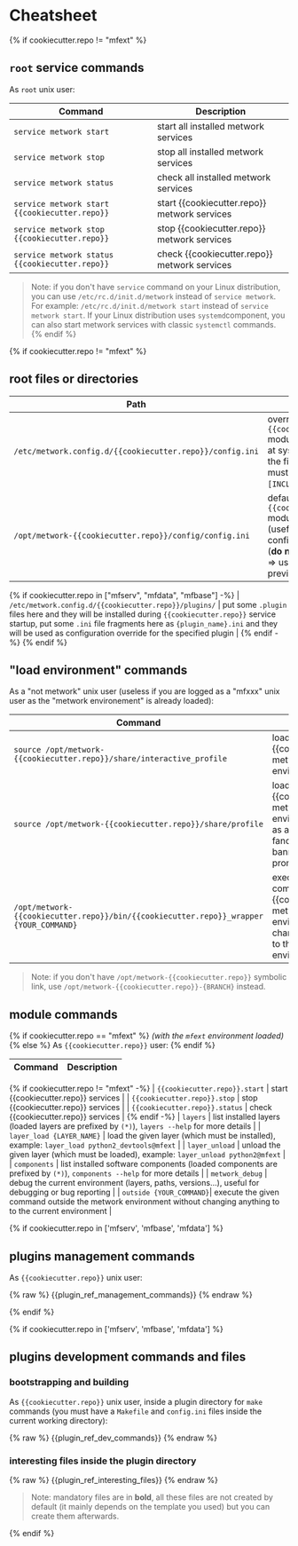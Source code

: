 # Cheatsheet

{% if cookiecutter.repo != "mfext" %}

## `root` service commands

As `root` unix user:

| Command | Description |
| --- | --- |
| `service metwork start` | start all installed metwork services |
| `service metwork stop` | stop all installed metwork services |
| `service metwork status` | check all installed metwork services |
| `service metwork start {{cookiecutter.repo}}` | start {{cookiecutter.repo}} metwork services |
| `service metwork stop {{cookiecutter.repo}}` | stop {{cookiecutter.repo}} metwork services |
| `service metwork status {{cookiecutter.repo}}` | check {{cookiecutter.repo}} metwork services |

> Note: if you don't have `service` command on your Linux distribution, you can use `/etc/rc.d/init.d/metwork` instead of `service metwork`. For example: `/etc/rc.d/init.d/metwork start` instead of `service metwork start`. If your Linux distribution uses `systemd`component, you can also start metwork services with classic `systemctl` commands.
{% endif %}

{% if cookiecutter.repo != "mfext" %}
## root files or directories

| Path | Description |
| --- | --- |
| `/etc/metwork.config.d/{{cookiecutter.repo}}/config.ini` | override the `{{cookiecutter.repo}}` module configuration at system level (note: the first line of this file must be `[INCLUDE_config.ini]`) |
| `/opt/metwork-{{cookiecutter.repo}}/config/config.ini` | default `{{cookiecutter.repo}}` module configuration (useful to see all configuration options) (**do not edit this file** => use the overriding previous file) |
{% if cookiecutter.repo in ["mfserv", "mfdata", "mfbase"] -%}
| `/etc/metwork.config.d/{{cookiecutter.repo}}/plugins/` | put some `.plugin` files here and they will be installed during `{{cookiecutter.repo}}` service startup, put some `.ini` file fragments here as `{plugin_name}.ini` and they will be used as configuration override for the specified plugin |
{% endif -%}
{% endif %}

## "load environment" commands

As a "not metwork" unix user (useless if you are logged as a "mfxxx" unix user as the "metwork environement" is already loaded):

| Command | Description |
| --- | --- |
| `source /opt/metwork-{{cookiecutter.repo}}/share/interactive_profile` | load the {{cookiecutter.repo}} metwork interactive environment |
| `source /opt/metwork-{{cookiecutter.repo}}/share/profile` | load the {{cookiecutter.repo}} metwork environment (same as above but without fancy stuff about banner, colors and prompt) |
| `/opt/metwork-{{cookiecutter.repo}}/bin/{{cookiecutter.repo}}_wrapper {YOUR_COMMAND}`| execute the given command in the {{cookiecutter.repo}} metwork environment without changing anything to the current environment |

> Note: if you don't have `/opt/metwork-{{cookiecutter.repo}}` symbolic link, use `/opt/metwork-{{cookiecutter.repo}}-{BRANCH}` instead.

## module commands

{% if cookiecutter.repo == "mfext" %}
*(with the `mfext` environment loaded)*
{% else %}
As `{{cookiecutter.repo}}` user:
{% endif %}

| Command | Description |
| --- | --- |
{% if cookiecutter.repo != "mfext" -%}
| `{{cookiecutter.repo}}.start` | start {{cookiecutter.repo}} services |
| `{{cookiecutter.repo}}.stop` | stop {{cookiecutter.repo}} services |
| `{{cookiecutter.repo}}.status` | check {{cookiecutter.repo}} services |
{% endif -%}
| `layers` | list installed layers (loaded layers are prefixed by `(*)`), `layers --help` for more details |
| `layer_load {LAYER_NAME}` | load the given layer (which must be installed), example: `layer_load python2_devtools@mfext` |
| `layer_unload` | unload the given layer (which must be loaded), example: `layer_unload python2@mfext` |
| `components` | list installed software components (loaded components are prefixed by `(*)`), `components --help` for more details |
| `metwork_debug` | debug the current environment (layers, paths, versions...), useful for debugging or bug reporting |
| `outside {YOUR_COMMAND}`| execute the given command outside the metwork environment without changing anything to to the current environment |

{% if cookiecutter.repo in ['mfserv', 'mfbase', 'mfdata'] %}
## plugins management commands

As `{{cookiecutter.repo}}` unix user:

{% raw %}
{{plugin_ref_management_commands}}
{% endraw %}

{% endif %}

{% if cookiecutter.repo in ['mfserv', 'mfbase', 'mfdata'] %}
## plugins development commands and files

### bootstrapping and building

As `{{cookiecutter.repo}}` unix user, inside a plugin directory for `make` commands (you must have a `Makefile` and `config.ini` files inside the current working directory):

{% raw %}
{{plugin_ref_dev_commands}}
{% endraw %}

### interesting files inside the plugin directory

{% raw %}
{{plugin_ref_interesting_files}}
{% endraw %}

> Note: mandatory files are in **bold**, all these files are not created by default (it mainly depends on the template you used) but you can create them afterwards.

{% endif %}
